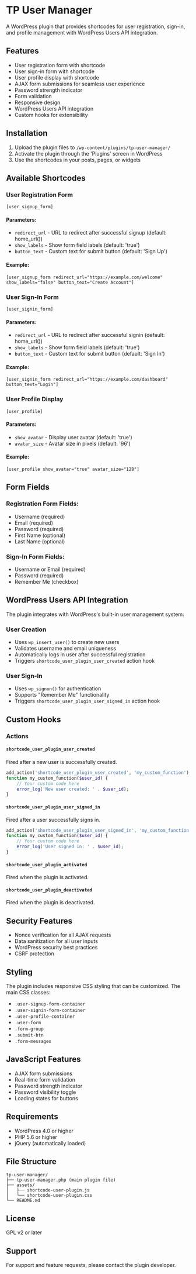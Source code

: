 # TP User Manager

A WordPress plugin that provides shortcodes for user registration, sign-in, and profile management with WordPress Users API integration.

## Features

- User registration form with shortcode
- User sign-in form with shortcode  
- User profile display with shortcode
- AJAX form submissions for seamless user experience
- Password strength indicator
- Form validation
- Responsive design
- WordPress Users API integration
- Custom hooks for extensibility

## Installation

1. Upload the plugin files to `/wp-content/plugins/tp-user-manager/`
2. Activate the plugin through the 'Plugins' screen in WordPress
3. Use the shortcodes in your posts, pages, or widgets

## Available Shortcodes

### User Registration Form
```
[user_signup_form]
```

#### Parameters:
- `redirect_url` - URL to redirect after successful signup (default: home_url())
- `show_labels` - Show form field labels (default: 'true')  
- `button_text` - Custom text for submit button (default: 'Sign Up')

#### Example:
```
[user_signup_form redirect_url="https://example.com/welcome" show_labels="false" button_text="Create Account"]
```

### User Sign-In Form
```
[user_signin_form]
```

#### Parameters:
- `redirect_url` - URL to redirect after successful signin (default: home_url())
- `show_labels` - Show form field labels (default: 'true')
- `button_text` - Custom text for submit button (default: 'Sign In')

#### Example:
```
[user_signin_form redirect_url="https://example.com/dashboard" button_text="Login"]
```

### User Profile Display
```
[user_profile]
```

#### Parameters:
- `show_avatar` - Display user avatar (default: 'true')
- `avatar_size` - Avatar size in pixels (default: '96')

#### Example:
```
[user_profile show_avatar="true" avatar_size="128"]
```

## Form Fields

### Registration Form Fields:
- Username (required)
- Email (required)
- Password (required)
- First Name (optional)
- Last Name (optional)

### Sign-In Form Fields:
- Username or Email (required)
- Password (required)
- Remember Me (checkbox)

## WordPress Users API Integration

The plugin integrates with WordPress's built-in user management system:

### User Creation
- Uses `wp_insert_user()` to create new users
- Validates username and email uniqueness
- Automatically logs in user after successful registration
- Triggers `shortcode_user_plugin_user_created` action hook

### User Sign-In
- Uses `wp_signon()` for authentication
- Supports "Remember Me" functionality
- Triggers `shortcode_user_plugin_user_signed_in` action hook

## Custom Hooks

### Actions

#### `shortcode_user_plugin_user_created`
Fired after a new user is successfully created.

```php
add_action('shortcode_user_plugin_user_created', 'my_custom_function');
function my_custom_function($user_id) {
    // Your custom code here
    error_log('New user created: ' . $user_id);
}
```

#### `shortcode_user_plugin_user_signed_in`
Fired after a user successfully signs in.

```php
add_action('shortcode_user_plugin_user_signed_in', 'my_custom_function');
function my_custom_function($user_id) {
    // Your custom code here
    error_log('User signed in: ' . $user_id);
}
```

#### `shortcode_user_plugin_activated`
Fired when the plugin is activated.

#### `shortcode_user_plugin_deactivated`
Fired when the plugin is deactivated.

## Security Features

- Nonce verification for all AJAX requests
- Data sanitization for all user inputs
- WordPress security best practices
- CSRF protection

## Styling

The plugin includes responsive CSS styling that can be customized. The main CSS classes:

- `.user-signup-form-container`
- `.user-signin-form-container`
- `.user-profile-container`
- `.user-form`
- `.form-group`
- `.submit-btn`
- `.form-messages`

## JavaScript Features

- AJAX form submissions
- Real-time form validation
- Password strength indicator
- Password visibility toggle
- Loading states for buttons

## Requirements

- WordPress 4.0 or higher
- PHP 5.6 or higher
- jQuery (automatically loaded)

## File Structure

```
tp-user-manager/
├── tp-user-manager.php (main plugin file)
├── assets/
│   ├── shortcode-user-plugin.js
│   └── shortcode-user-plugin.css
└── README.md
```

## License

GPL v2 or later

## Support

For support and feature requests, please contact the plugin developer.